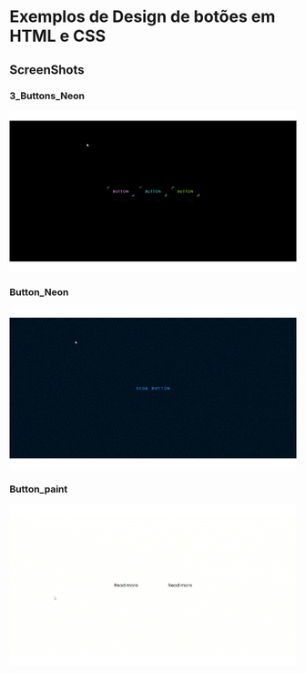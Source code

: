 # Exemplos de Design de botões em HTML e CSS

## ScreenShots

### 3_Buttons_Neon
![](ScreenShoots/3_Buttons_Neon.gif)


### Button_Neon
![](ScreenShoots/Button_Neon.gif)


### Button_paint
![](ScreenShoots/Button_paint.gif)
